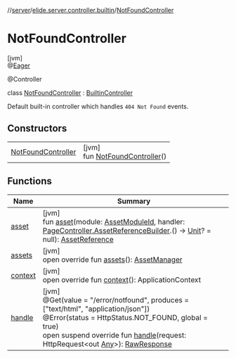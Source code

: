 //[server](../../../index.md)/[elide.server.controller.builtin](../index.md)/[NotFoundController](index.md)

# NotFoundController

[jvm]\
@[Eager](../../elide.server.annotations/-eager/index.md)

@Controller

class [NotFoundController](index.md) : [BuiltinController](../-builtin-controller/index.md)

Default built-in controller which handles `404 Not Found` events.

## Constructors

| | |
|---|---|
| [NotFoundController](-not-found-controller.md) | [jvm]<br>fun [NotFoundController](-not-found-controller.md)() |

## Functions

| Name | Summary |
|---|---|
| [asset](../../elide.server.controller/-page-controller/asset.md) | [jvm]<br>fun [asset](../../elide.server.controller/-page-controller/asset.md)(module: [AssetModuleId](../../elide.server/index.md#-803173189%2FClasslikes%2F-1343588467), handler: [PageController.AssetReferenceBuilder](../../elide.server.controller/-page-controller/-asset-reference-builder/index.md).() -&gt; [Unit](https://kotlinlang.org/api/latest/jvm/stdlib/kotlin/-unit/index.html)? = null): [AssetReference](../../elide.server.assets/-asset-reference/index.md) |
| [assets](../../elide.server.controller/-page-controller/assets.md) | [jvm]<br>open override fun [assets](../../elide.server.controller/-page-controller/assets.md)(): [AssetManager](../../elide.server.assets/-asset-manager/index.md) |
| [context](../../elide.server.controller/-page-controller/context.md) | [jvm]<br>open override fun [context](../../elide.server.controller/-page-controller/context.md)(): ApplicationContext |
| [handle](handle.md) | [jvm]<br>@Get(value = &quot;/error/notfound&quot;, produces = [&quot;text/html&quot;, &quot;application/json&quot;])<br>@Error(status = HttpStatus.NOT_FOUND, global = true)<br>open suspend override fun [handle](handle.md)(request: HttpRequest&lt;out [Any](https://kotlinlang.org/api/latest/jvm/stdlib/kotlin/-any/index.html)&gt;): [RawResponse](../../elide.server/index.md#852884585%2FClasslikes%2F-1343588467) |
